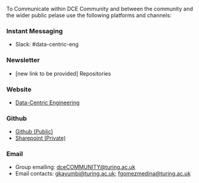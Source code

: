 To Communicate within DCE Community and between the community and the wider public pelase use the following platforms and channels:
### Instant Messaging 
- Slack: #data-centric-eng 
### Newsletter
- [new link to be provided]
Repositories 
### Website
- [Data-Centric Engineering](https://www.turing.ac.uk/research/research-programmes/data-centric-engineering)
### Github
- [Github (Public)](https://github.com/alan-turing-institute/dce-community)
- [Sharepoint (Private)](https://thealanturininstitute.sharepoint.com/sites/dceCOMMUNITY)
### Email 
- Group emailing: dceCOMMUNITY@turing.ac.uk
- Email contacts: gkayumbi@turing.ac.uk; fgomezmedina@turing.ac.uk
